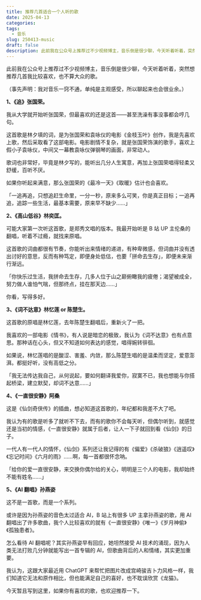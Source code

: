 ```yaml
---
title: 推荐几首适合一个人听的歌
date: 2025-04-13
categories: 
tags:
  - 音乐
slug: 250413-music
draft: false
description: 此前我在公众号上推荐过不少视频博主，音乐倒是很少聊，今天听着听着，突然想推荐几首我比较喜欢，也不算大众的歌。
---
```

此前我在公众号上推荐过不少视频博主，音乐倒是很少聊，今天听着听着，突然想推荐几首我比较喜欢，也不算大众的歌。

（事先声明：我对音乐一窍不通，单纯是主观感受，所以聊起来也会很业余。）

**1、《追》张国荣。**

我从大学就开始听张国荣，但最喜欢的还是这首——甚至洗澡有事没事都会哼几句。

这首歌是林夕填的词，是为张国荣和袁咏仪的电影《金枝玉叶》创作，我是先喜欢上歌，然后采取看了这部电影。电影剧情不复杂，就是张国荣饰演的歌手，喜欢上假小子袁咏仪，中间又一幕教袁咏仪弹钢琴的画面，非常动人。

歌词也非常好，毕竟是林夕写的，能听出几分人生寓意，再加上张国荣唱得轻柔又舒缓，百听不厌。

如果你听起来满意，那么张国荣的《最冷一天》《取暖》估计也会喜欢。

「一追再追，只想追赶生命里，一分一秒，原来多么可笑，你是真正目标；一追再追，追踪一些生活，最基本需要，原来早不缺少……」

**2、《高山低谷》林奕匡。**

可能大家第一次听这首歌，是郑秀文唱的版本。我最开始听是 B 站 UP 主伦桑的翻唱，听着不过瘾，就找来原唱。

这首歌的词曲都很有节奏，你能听出来情绪的递进，有种卑微感，但词曲并没有透出讨好的意思，反而有种笃定，即便身处低估，也要「拼命去生存」，即便未来渐行渐远。

「你快乐过生活，我拼命去生存，几多人位于山之巅俯瞰我的疲倦；渴望被成全，努力做人谁怕气喘，但那终点，挂在那天边……」

你看，写得多好。

**3、《词不达意》林忆莲 or 陈楚生。**

这首歌的原唱是林忆莲，去年陈楚生翻唱后，重新火了一把。

我喜欢的一部电影《情书》，有人说是暗恋的极致，我认为《词不达意》也有点意思。那种话在心头，但又不知道如何表达的感觉，唱得婉转徘徊。

如果说，林忆莲唱的是酸涩、害羞、内敛，那么陈楚生唱的是温柔而坚定，爱意澎湃。都挺好听，没有高低之分。

「我无法传达我自己，从何说起，要如何翻译我爱你，寂寞不已，我也想能与你搭起桥梁，建立默契，却词不达意……」

**4、《一直很安静》阿桑**

这是《仙剑奇侠传》的插曲，想必知道这首歌的，年纪都和我差不大了吧。

我认为有的歌是听多了就听不下去，而有的歌你不会每天听，但偶尔听到，就感觉还是当初的情感，《一直很安静》就属于后者，让人一下子就回到看《仙剑》的日子。

一代人有一代人的情怀，《仙剑》系列还让我记得的有《偏爱》《杀破狼》《逍遥叹》《忘记时间》《六月的雨》……啊，每一首都很怀念呐。

「给你的爱一直很安静，来交换你偶尔给的关心，明明是三个人的电影，我却始终不能有姓名……」

**5、《AI 翻唱》孙燕姿**

这不是一首歌，而是一个系列。

或许是因为孙燕姿的音色太过适合 AI，B 站上有很多 UP 主拿孙燕姿的歌，用 AI 翻唱出了许多歌曲，我个人比较喜欢的就有《一直很安静》《唯一》《岁月神偷》《孤独患者》。

怎么看待 AI 翻唱呢？其实孙燕姿早有回应，她坦然接受 AI 技术的涌现，因为人类无法打败几分钟就能写出一首专辑的 AI，但歌曲背后的人和情绪，其实更加重要。

我认为，这跟大家最近用 ChatGPT 来帮忙把图片改成宫崎骏吉卜力风格一样，我们知道它无法和原作相比，但也能满足自己的喜好，也不耽误欣赏《龙猫》。

今天暂且写到这里，如果你有喜欢的歌，也欢迎推荐一下。
